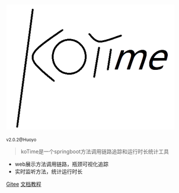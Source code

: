 ![logo](v200/kotime.png)

<small>v2.0.2@Huoyo</small>

> koTime是一个springboot方法调用链路追踪和运行时长统计工具

- web展示方法调用链路，瓶颈可视化追踪
- 实时监听方法，统计运行时长


[Gitee](https://gitee.com/huoyo/ko-time)
[文档教程](v202/introduce)
